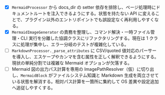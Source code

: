 - [x] `MermaidProcessor` から docs_dir の setter 依存を排除し、ページ処理時にドキュメントルートを注入できるようにする。状態を持たない API に変えることで、プラグイン以外のエントリポイントでも誤設定なく再利用しやすくなる。
- [x] `MermaidImageGenerator` の責務を整理し、コマンド解決・一時ファイル管理・CLI 実行を分離した協調クラスにリファクタリングする。現在は 1 クラスに処理が集中し、エラー分岐のテストが複雑化している。
- [ ] `MarkdownProcessor._parse_attributes` に CSV/quoted 値対応のパーサーを導入し、エスケープやカンマを含む属性を正しく解釈できるようにする。現状の単純分割では複雑な Mermaid オプションが欠落する。
- [ ] Mermaid 図の出力パス計算を専用の ImagePathResolver（仮）に切り出し、`MermaidBlock` がファイルシステム知識と Markdown 生成を両立させている状態を解消する。相対パス計算を一箇所に集約して OS 差異や設定追加へ追従しやすくする。
